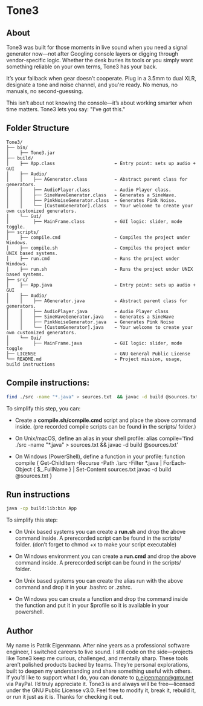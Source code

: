 # Tone3

## About

Tone3 was built for those moments in live sound when you need a signal generator now—not after Googling console layers or digging through vendor-specific logic. Whether the desk buries its tools or you simply want something reliable on your own terms, Tone3 has your back.

It’s your fallback when gear doesn’t cooperate. Plug in a 3.5mm to dual XLR, designate a tone and noise channel, and you're ready. No menus, no manuals, no second-guessing.

This isn’t about not knowing the console—it’s about working smarter when time matters. Tone3 lets you say: "I’ve got this."

## Folder Structure

```
Tone3/  
├── bin/  
│    ├── Tone3.jar  
├── build/  
│    ├── App.class                      ← Entry point: sets up audio + GUI  
│    ├── Audio/  
│    │    ├── AGenerator.class          ← Abstract parent class for generators.
│    │    ├── AudioPlayer.class         ← Audio Player class.
│    │    ├── SineWaveGenerator.class   ← Generates a SineWave.
│    │    ├── PinkNoiseGenerator.class  ← Generates Pink Noise.
│    │    └── [CustomGenerator].class   ← Your welcome to create your own customized generators.
│    └── Gui/
│         ├── MainFrame.class           ← GUI logic: slider, mode toggle.  
├── scripts/  
│    ├── compile.cmd                    ← Compiles the project under Windows.
│    ├── compile.sh                     ← Compiles the project under UNIX based systems.
│    ├── run.cmd                        ← Runs the project under Windows.
│    ├── run.sh                         ← Runs the project under UNIX based systems.
├── src/  
│    ├── App.java                       ← Entry point: sets up audio + GUI  
│    ├── Audio/  
│    │    ├── AGenerator.java           ← Abstract parent class for generators.
│    │    ├── AudioPlayer.java          ← Audio Player class
│    │    ├── SineWaveGenerator.java    ← Generates a SineWave
│    │    ├── PinkNoiseGenerator.java   ← Generates Pink Noise
│    │    └── [CustomGenerator].java    ← Your welcome to create your own customized generators.
│    └── Gui/  
│         ├── MainFrame.java            ← GUI logic: slider, mode toggle  
├── LICENSE                             ← GNU General Public License  
└── README.md                           ← Project mission, usage, build instructions  
```

## Compile instructions:

```bash
find ./src -name "*.java" > sources.txt  && javac -d build @sources.txt
```

To simplify this step, you can:

- Create a **compile.sh/compile.cmd** script and place the above command inside. (pre recorded compile scripts can be found in the scripts/ folder.)

- On Unix/macOS, define an alias in your shell profile:
    alias compile='find ./src -name "*.java" > sources.txt  && javac -d build @sources.txt'

- On Windows (PowerShell), define a function in your profile:
    function compile { Get-ChildItem -Recurse -Path .\src -Filter *.java | ForEach-Object { $_.FullName } | Set-Content sources.txt  javac -d build @sources.txt }

## Run instructions

```bash
java -cp build:lib:bin App
```

To simplify this step:

- On Unix based systems you can create a **run.sh** and drop the above command inside. A prerecorded script can be found in the scripts/ folder. (don’t forget to chmod +x to make your script executable)

- On Windows environment you can create a **run.cmd** and drop the above command inside. A prerecorded script can be found in the scripts/ folder.

- On Unix based systems you can create the alias run with the above command and drop it in your .bashrc or .zshrc.

- On Windows you can create a function and drop the command inside the function and put it in your $profile so it is available in your powershell.

## Author

My name is Patrik Eigenmann. After nine years as a professional software engineer, I switched careers to live sound. I still code on the side—projects like Tone3 keep me curious, challenged, and mentally sharp.
These tools aren’t polished products backed by teams. They’re personal explorations, built to deepen my understanding and share something useful with others. If you’d like to support what I do, you can donate to p.eigenmann@gmx.net via PayPal. I’d truly appreciate it.
Tone3 is and always will be free—licensed under the GNU Public License v3.0. Feel free to modify it, break it, rebuild it, or run it just as it is. Thanks for checking it out.
